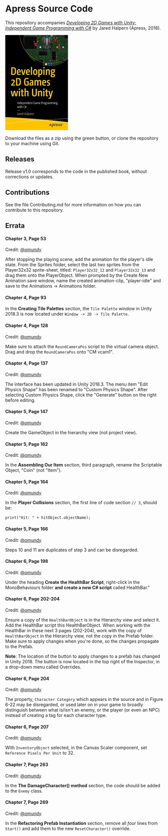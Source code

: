 # Apress Source Code

This repository accompanies [*Developing 2D Games with Unity: Independent Game Programming with C#*](https://www.apress.com/9781484237717) by Jared Halpern (Apress, 2018).

[comment]: #cover
![Cover image](9781484237717.jpg)

Download the files as a zip using the green button, or clone the repository to your machine using Git.

## Releases

Release v1.0 corresponds to the code in the published book, without corrections or updates.

## Contributions

See the file Contributing.md for more information on how you can contribute to this repository.

## Errata

#### Chapter 3, Page 53
Credit: [@omundy](https://github.com/omundy)

After stopping the playing scene, add the animation for the player's idle state. From the Sprites folder, select the last *two* sprites from the Player32x32 sprite-sheet, titled: `Player32x32_12` and `Player32x32_13` and drag them onto the PlayerObject. When prompted by the Create New Animation save window, name the created animation-clip, "player-idle" and save to the Animations -> Animations folder.

#### Chapter 4, Page 93

In the **Creating Tile Palettes** section, the `Tile Palette` window in Unity 2018.3 is now located under `Window -> 2D -> Tile Palette`.

#### Chapter 4, Page 128
Credit: [@omundy](https://github.com/omundy)

Make sure to attach the `RoundCameraPos` script to the virtual camera object. Drag and drop the `RoundCameraPos` onto "CM vcam1".

#### Chapter 4, Page 137
Credit: [@omundy](https://github.com/omundy)

The interface has been updated in Unity 2018.3. The menu item "Edit Physics Shape" has been renamed to "Custom Physics Shape". After selecting Custom Physics Shape, click the "Generate" button on the right before editing.

#### Chapter 5, Page 147 
Credit: [@omundy](https://github.com/omundy) 

Create the GameObject in the hierarchy view (not project view). 

#### Chapter 5, Page 162
Credit: [@omundy](https://github.com/omundy) 

In the **Assembling Our Item** section, third paragraph, rename the Scriptable Object, "Coin" (not "Item"). 

#### Chapter 5, Page 164
Credit: [@omundy](https://github.com/omundy) 

In the **Player Collisions** section, the first line of code section `// 3`, should be:

```
print("Hit: " + hitObject.objectName);
```

#### Chapter 5, Page 166
Credit: [@omundy](https://github.com/omundy)

Steps 10 and 11 are duplicates of step 3 and can be disregarded.

#### Chapter 6, Page 198
Credit: [@omundy](https://github.com/omundy)

Under the heading **Create the HealthBar Script**, right-click in the MonoBehaviours folder **and create a new C# script** called HealthBar."

#### Chapter 6, Page 202-204
Credit: [@omundy](https://github.com/omundy)

Ensure a copy of the `HealthBarObject` is in the Hierarchy view and select it. Add the HealthBar script this HealthBarObject. When working with the HealthBar in these next 3 pages (202-204), work with the copy of `HealthBarObject` in the Hierarchy view, not the copy in the Prefab folder. Make sure to apply changes when you're done, so the changes propagate to the Prefab.

**Note**: The location of the button to apply changes to a prefab has changed in Unity 2018. The button is now located in the top right of the Inspector, in a drop-down menu called Overrides.

#### Chapter 6, Page 204
Credit: [@omundy](https://github.com/omundy)

The property, `Character Category` which appears in the source and in Figure 6-22 may be disregarded, or used later on in your game to broadly distinguish between what is/isn't an enemy, or the player (or even an NPC) instead of creating a tag for each character type.

#### Chapter 6, Page 207
Credit: [@omundy](https://github.com/omundy)

With `InventoryObject` selected, in the Canvas Scaler component, set `Reference Pixels Per Unit` to 32.


#### Chapter 7, Page 263
Credit: [@omundy](https://github.com/omundy)

In the **The DamageCharacter() method** section, the code should be added to the `Enemy` class.


#### Chapter 7, Page 269
Credit: [@omundy](https://github.com/omundy)

In the **Refactoring Prefab Instantiation** section, remove all *four* lines from `Start()` and add them to the new `ResetCharacter()` override.





